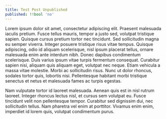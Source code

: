 ```yaml
---
title: Test Post Unpublished
published: !!bool 'no'
---
```

Lorem ipsum dolor sit amet, consectetur adipiscing elit. Praesent malesuada iaculis pretium. Fusce tellus mauris, tempor a justo sed, volutpat tristique sapien. Quisque cursus pretium tortor nec tincidunt. Sed sollicitudin magna eu semper viverra. Integer posuere tristique risus vitae tempus. Quisque adipiscing, odio id aliquam scelerisque, nisl ipsum placerat tellus, ornare malesuada enim ante interdum nibh. Donec dapibus condimentum scelerisque. Duis varius ipsum vitae turpis fermentum consequat. Curabitur sapien nisi, aliquam quis aliquam eget, volutpat nec neque. Etiam vehicula a massa vitae molestie. Morbi ac sollicitudin risus. Nunc ut dolor rhoncus, sodales tortor quis, lobortis nisi. Pellentesque habitant morbi tristique senectus et netus et malesuada fames ac turpis egestas.

Nam vulputate tortor id laoreet malesuada. Aenean quis est in nisl rutrum laoreet. Integer rhoncus lectus nisl, et cursus sem volutpat eu. Fusce tincidunt velit non pellentesque tempor. Curabitur sed dignissim dui, nec sollicitudin tellus. Nam pharetra vel enim at porttitor. Vivamus enim enim, imperdiet id lorem quis, volutpat condimentum purus.
